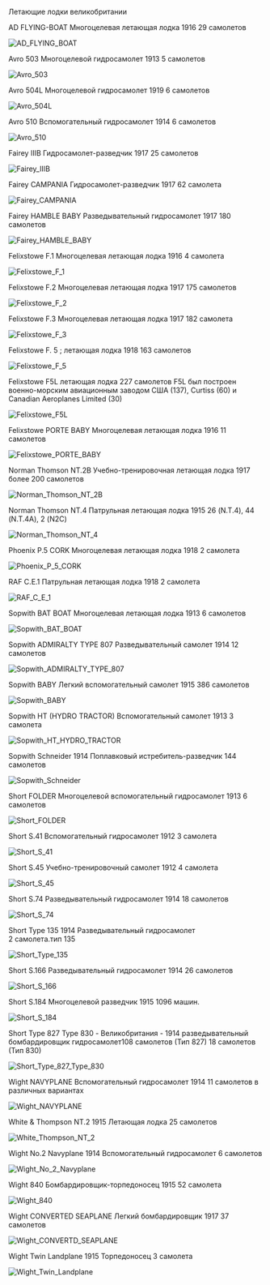 Летающие лодки     великобритании
 
AD FLYING-BOAT Многоцелевая летающая лодка  1916  29 самолетов
 
![AD_FLYING_BOAT](AD_FLYING_BOAT.jpg "AD FLYING BOAT")

Avro  503  Многоцелевой гидросамолет  1913  5 самолетов
 
![Avro_503](Avro_503.jpg "Avro 503")

Avro 504L Многоцелевой гидросамолет   1919   6 самолетов

![Avro_504L](Avro_504L.jpg "Avro 504L")

Avro 510 Вспомогательный гидросамолет   1914   6 самолетов

![Avro_510](Avro_510.jpg "Avro 510")

Fairey IIIВ Гидросамолет-разведчик   1917 25 самолетов

![Fairey_IIIВ](Fairey_IIIВ.jpg "Fairey III В")

Fairey CAMPANIA Гидросамолет-разведчик  1917   62 самолета
 
![Fairey_CAMPANIA](Fairey_CAMPANIA.jpg "Fairey CAMPANIA")

Fairey HAMBLE BABY Разведывательный гидросамолет   1917   180 самолетов

![Fairey_HAMBLE_BABY](Fairey_HAMBLE_BABY.jpg "Fairey HAMBLE BABY")

Felixstowe F.1  Многоцелевая летающая лодка  1916  4 самолета 

![Felixstowe_F_1](Felixstowe_F_1.jpg "Felixstowe F1")

Felixstowe F.2 Многоцелевая летающая лодка  1917      175 самолетов

![Felixstowe_F_2](Felixstowe_F_2.jpg "Felixstowe F2")

Felixstowe F.3 Многоцелевая летающая лодка  1917  182 самолета
 
![Felixstowe_F_3](Felixstowe_F_3.jpg "Felixstowe F3")

Felixstowe  F. 5 ; летающая лодка  1918   163 самолетов

![Felixstowe_F_5](Felixstowe_F_5.jpg "Felixstowe F5")

Felixstowe F5L  летающая лодка   227    самолетов  F5L был построен военно-морским авиационным заводом США (137), Curtiss (60) и Canadian Aeroplanes Limited (30)

![Felixstowe_F5L](Felixstowe_F5L.jpg "Felixstowe_F5L")

Felixstowe PORTE BABY Многоцелевая летающая лодка  1916  11 самолетов 

![Felixstowe_PORTE_BABY](Felixstowe_PORTE_BABY.jpg "Felixstowe PORTE BABY")

Norman Thomson NT.2B Учебно-тренировочная летающая лодка  1917    более 200 самолетов
 
![Norman_Thomson_NT_2B](Norman_Thomson_NT_2B.jpg "Norman Thomson NT 2B")

Norman Thomson NT.4 Патрульная летающая лодка   1915  26 (N.T.4), 44 (N.T.4A), 2 (N2C)

![Norman_Thomson_NT_4](Norman_Thomson_NT_4.jpg "Norman Thomson NT 4")

Phoenix P.5 CORK Многоцелевая летающая лодка  1918  2 самолета 

![Phoenix_P_5_CORK](Phoenix_P_5_CORK.jpg "Phoenix P 5 CORK")

RAF C.E.1 Патрульная летающая лодка  1918    2 самолета 

![RAF_C_E_1](RAF_C_E_1.jpg "RAF CE 1")

Sopwith BAT BOAT Многоцелевая летающая лодка  1913  6 самолетов
 
![Sopwith_BAT_BOAT](Sopwith_BAT_BOAT.jpg "Sopwith BAT BOAT")

Sopwith ADMIRALTY TYPE 807 Разведывательный самолет  1914   12  самолетов 

![Sopwith_ADMIRALTY_TYPE_807](Sopwith_ADMIRALTY_TYPE_807.jpg "Sopwith ADMIRALTY TYPE 807")

Sopwith BABY Легкий вспомогательный самолет  1915  386 самолетов

![Sopwith_BABY](Sopwith_BABY.jpg "Sopwith BABY")

Sopwith HT (HYDRO TRACTOR) Вспомогательный самолет 1913  3 самолета

![Sopwith_HT_HYDRO_TRACTOR](Sopwith_HT_HYDRO_TRACTOR.jpg "Sopwith HT HYDRO TRACTOR")

Sopwith Schneider        1914  Поплавковый истребитель-разведчик   144  самолетов 
 
![Sopwith_Schneider](Sopwith_Schneider.jpg "Sopwith Schneider")

Short FOLDER Многоцелевой вспомогательный гидросамолет  1913  6 самолетов 

![Short_FOLDER](Short_FOLDER.jpg "Short FOLDER")

Short S.41 Вспомогательный  гидросамолет             1912   3 самолета  

![Short_S_41](Short_S_41.jpg "Short S 41")

Short S.45 Учебно-тренировочный самолет  1912    4 самолета

![Short_S_45](Short_S_45.jpg "Short S 45")

Short S.74 Разведывательный гидросамолет  1914      18 самолетов
 
![Short_S_74](Short_S_74.jpg "Short S 74")

Short Type 135        1914  Разведывательный гидросамолет  
2 самолета.тип 135


![Short_Type_135](Short_Type_135.jpg "Short Type 135")

Short S.166 Разведывательный гидросамолет  1914  26 самолетов

![Short_S_166](Short_S_166.jpg "Short S 166")

Short S.184 Многоцелевой разведчик 1915 1096 машин.

![Short_S_184](Short_S_184.jpg "Short S 184")

Short Type 827   Type 830 - Великобритания - 1914 разведывательный бомбардировщик гидросамолет108 самолетов (Тип 827) 18 самолетов (Тип 830) 
 
![Short_Type_827_Type_830](Short_Type_827_Type_830.jpg "Short Type 827 Type 830")

Wight NAVYPLANE Вспомогательный гидросамолет  1914    11 самолетов в различных вариантах 

![Wight_NAVYPLANE](Wight_NAVYPLANE.jpg "Wight NAVYPLANE")

White & Thompson NT.2  1915  Летающая лодка  25  самолетов

![White_Thompson_NT_2](White_Thompson_NT_2.jpg "White Thompson NT 2")

Wight No.2 Navyplane 1914  Вспомогательный гидросамолет   6 самолетов   

![Wight_No_2_Navyplane](Wight_No_2_Navyplane.jpg "Wight No 2 Navyplane")

Wight 840 Бомбардировщик-торпедоносец   1915  52 самолета
 
![Wight_840](Wight_840.jpg "Wight 840")

Wight CONVERTED SEAPLANE Легкий бомбардировщик   1917   37 самолетов

![Wight_CONVERTD_SEAPLANE](Wight_CONVERT_D_SEAPLANE.jpg "Wight CONVERTD SEAPLANE")

Wight Twin Landplane 1915 Торпедоносец 3 самолета 

![Wight_Twin_Landplane](Wight_Twin_Landplane.jpg "Wight Twin Landplane")